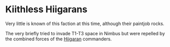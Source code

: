 # Kiithless Hiigarans

Very little is known of this faction at this time, although their paintjob rocks.

The very briefly tried to invade T1-T3 space in Nimbus but were repelled by the combined forces of the [Hiigaran](hiigaran.md) commanders.
